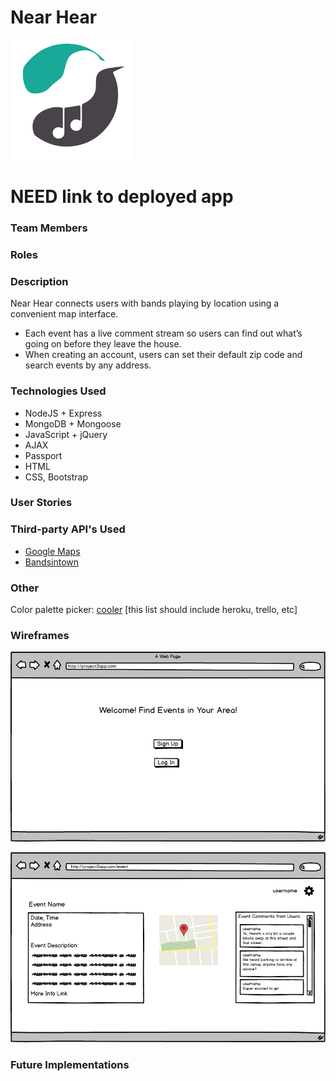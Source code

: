 # Near Hear

![](public/favicon.ico)

# NEED link to deployed app

### Team Members
### Roles
### Description

Near Hear connects users with bands playing by location using a convenient map interface.

* Each event has a live comment stream so users can find out what’s going on before they leave the house.
* When creating an account, users can set their default zip code and search events by any address.

### Technologies Used

* NodeJS + Express
* MongoDB + Mongoose
* JavaScript + jQuery
* AJAX
* Passport
* HTML
* CSS, Bootstrap

### User Stories
### Third-party API's Used
* [Google Maps](https://developers.google.com/maps/documentation/javascript/)
* [Bandsintown](https://www.bandsintown.com/api/overview)


### Other
Color palette picker: [cooler](https://coolors.co/app/484349-f7f0f0-8af3ff-18a999-109648)
[this list should include heroku, trello, etc]

### Wireframes
![](public/wireframes/p3-landing-page.png)

![](public/wireframes/p3-search-results-v2.png)
### Future Implementations
